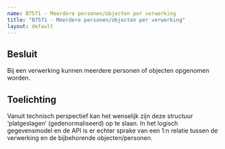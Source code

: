 ```yaml
---
name: B7571 - Meerdere personen/objecten per verwerking
title: "B7571 - Meerdere personen/objecten per verwerking"
layout: default
---
```


## Besluit
Bij een verwerking kunnen meerdere personen of objecten opgenomen worden.

## Toelichting
Vanuit technisch perspectief kan het wenselijk zijn deze structuur ‘platgeslagen’ (gedenormaliseerd) op te slaan. In het logisch gegevensmodel en de API is er echter sprake van een 1:n relatie tussen de verwerking en de bijbehorende objecten/personen.

